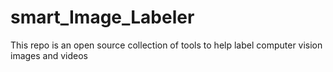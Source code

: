 # smart_Image_Labeler
This repo is an open source collection of tools to help label computer vision images and videos
